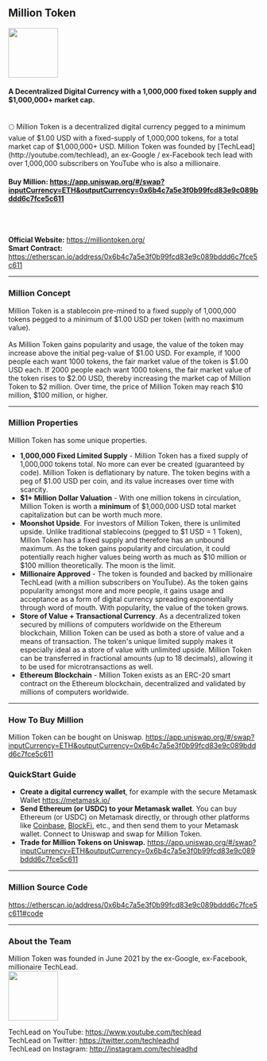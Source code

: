 ## Million Token
<head>
  <link rel="shortcut icon" type="image/png" href="favicon.png">
  <link rel="shortcut icon" type="image/x-icon" href="favicon.ico">
</head>

<img src="https://raw.githubusercontent.com/techleadhd/milliontoken/gh-pages/coin.png" width="100" height="100">

<h4>A Decentralized Digital Currency with a 1,000,000 fixed token supply and $1,000,000+ market cap.</h4>
<BR>
🌕 Million Token is a decentralized digital currency pegged to a minimum value of $1.00 USD with a fixed-supply of 1,000,000 tokens, for a total market cap of $1,000,000+ USD.  Million Token was founded by [TechLead](http://youtube.com/techlead), an ex-Google / ex-Facebook tech lead with over 1,000,000 subscribers on YouTube who is also a millionaire.

<h4>
  <B>Buy Million:
<a href="https://app.uniswap.org/#/swap?inputCurrency=ETH&outputCurrency=0x6b4c7a5e3f0b99fcd83e9c089bddd6c7fce5c611">https://app.uniswap.org/#/swap?inputCurrency=ETH&outputCurrency=0x6b4c7a5e3f0b99fcd83e9c089bddd6c7fce5c611</a> </B> </h4>
<BR><BR>
  
  **Official Website:** <a href="https://milliontoken.org/">https://milliontoken.org/</a> <BR>
**Smart Contract:** <a href="https://etherscan.io/address/0x6b4c7a5e3f0b99fcd83e9c089bddd6c7fce5c611">https://etherscan.io/address/0x6b4c7a5e3f0b99fcd83e9c089bddd6c7fce5c611</a>

  <HR>
<h3>Million Concept</h3>
  Million Token is a stablecoin pre-mined to a fixed supply of 1,000,000 tokens pegged to a minimum of $1.00 USD per token (with no maximum value). 
<BR><BR>
As Million Token gains popularity and usage, the value of the token may increase above the initial peg-value of $1.00 USD.  For example, if 1000 people each want 1000 tokens, the fair market value of the token is $1.00 USD each. If 2000 people each want 1000 tokens, the fair market value of the token rises to $2.00 USD, thereby increasing the market cap of Million Token to $2 million.  Over time, the price of Million Token may reach $10 million, $100 million, or higher.

  <hr>
  <h3> Million Properties</h3>
Million Token has some unique properties.

* **1,000,000 Fixed Limited Supply** - Million Token has a fixed supply of 1,000,000 tokens total. No more can ever be created (guaranteed by code). Million Token is deflationary by nature.  The token begins with a peg of $1.00 USD per coin, and its value increases over time with scarcity.
* **$1+ Million Dollar Valuation** - With one million tokens in circulation, Million Token is worth a **minimum** of $1,000,000 USD total market capitalization but can be worth much more.
* **Moonshot Upside**.  For investors of Million Token, there is unlimited upside.  Unlike traditional stablecoins (pegged to $1 USD = 1 Token), Millon Token has a fixed supply and therefore has an unbound maximum.  As the token gains popularity and circulation, it could potentially reach higher values being worth as much as $10 million or $100 million theoretically. The moon is the limit.
* **Millionaire Approved** - The token is founded and backed by millionaire TechLead (with a million subscribers on YouTube). As the token gains popularity amongst more and more people, it gains usage and acceptance as a form of digital currency spreading exponentially through word of mouth. With popularity, the value of the token grows.
* **Store of Value + Transactional Currency**.  As a decentralized token secured by millions of computers worldwide on the Ethereum blockchain, Million Token can be used as both a store of value and a means of transaction.  The token's unique limited supply makes it especially ideal as a store of value with unlimited upside.  Million Token can be transferred in fractional amounts (up to 18 decimals), allowing it to be used for microtransactions as well.
* **Ethereum Blockchain** - Million Token exists as an ERC-20 smart contract on the Ethereum blockchain, decentralized and validated by millions of computers worldwide.

<HR>

<h3>How To Buy Million</h3>
  
  Million Token can be bought on Uniswap.
<a href="https://app.uniswap.org/#/swap?inputCurrency=ETH&outputCurrency=0x6b4c7a5e3f0b99fcd83e9c089bddd6c7fce5c611">https://app.uniswap.org/#/swap?inputCurrency=ETH&outputCurrency=0x6b4c7a5e3f0b99fcd83e9c089bddd6c7fce5c611</a>

### QuickStart Guide
  
- **Create a digital currency wallet**, for example with the secure Metamask Wallet <a href="https://metamask.io/">https://metamask.io/</a>
- **Send Ethereum (or USDC) to your Metamask wallet**. You can buy Ethereum (or USDC) on Metamask directly, or through other platforms like [Coinbase](https://www.coinbase.com/join/shyu_w), [BlockFi](http://blockfi.com/techlead), etc., and then send them to your Metamask wallet.
Connect to Uniswap and swap for Million Token.
- **Trade for Million Tokens on Uniswap.**
<a href="https://app.uniswap.org/#/swap?inputCurrency=ETH&outputCurrency=0x6b4c7a5e3f0b99fcd83e9c089bddd6c7fce5c611">https://app.uniswap.org/#/swap?inputCurrency=ETH&outputCurrency=0x6b4c7a5e3f0b99fcd83e9c089bddd6c7fce5c611</a>
  
<HR>
<h3>
 Million Source Code
</h3>
<a href="https://etherscan.io/address/0x6b4c7a5e3f0b99fcd83e9c089bddd6c7fce5c611#code">https://etherscan.io/address/0x6b4c7a5e3f0b99fcd83e9c089bddd6c7fce5c611#code</a>
  
<HR>
<h3> About the Team</h3>
Million Token was founded in June 2021 by the ex-Google, ex-Facebook, millionaire TechLead.<BR>

<img src="https://raw.githubusercontent.com/techleadhd/milliontoken/gh-pages/avatar.png" width="100" height="100">

  TechLead on YouTube: <a href="https://www.youtube.com/techlead">https://www.youtube.com/techlead</a> <BR>
  TechLead on Twitter: <a href="https://twitter.com/techleadhd">https://twitter.com/techleadhd</a> <BR>
  TechLead on Instagram: <a href="http://instagram.com/techleadhd">http://instagram.com/techleadhd</a> <BR>

  
